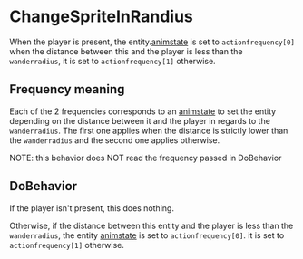 # ChangeSpriteInRandius
When the player is present, the entity.[animstate](../../EntityControl/Animations/animstate.md) is set to `actionfrequency[0]` when the distance between this and the player is less than the `wanderradius`, it is set to `actionfrequency[1]` otherwise.

## Frequency meaning
Each of the 2 frequencies corresponds to an [animstate](../../EntityControl/Animations/animstate.md) to set the entity depending on the distance between it and the player in regards to the `wanderradius`. The first one applies when the distance is strictly lower than the `wanderradius` and the second one applies otherwise.

NOTE: this behavior does NOT read the frequency passed in DoBehavior

## DoBehavior
If the player isn't present, this does nothing.

Otherwise, if the distance between this entity and the player is less than the `wanderradius`, the entity [animstate](../../EntityControl/Animations/animstate.md) is set to `actionfrequency[0]`. it is set to `actionfrequency[1]` otherwise.
